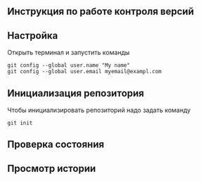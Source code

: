 ## **Инструкция по работе контроля версий** ##
## Настройка ##
Открыть терминал и запустить команды

    git config --global user.name "My name"
    git config --global user.email myemail@exampl.com
## Инициализация репозитория ##
Чтобы инициализировать репозиторий надо задать команду 
    
    git init
## Проверка состояния ##
## Просмотр истории ##


